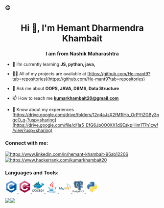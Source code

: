 ### 😊

<!--
**He-mant9/He-mant9** is a ✨ _special_ ✨ repository because its `README.md` (this file) appears on your GitHub profile.

Here are some ideas to get you started:

- 🔭 I’m currently working on ...
- 🌱 I’m currently learning ...
- 👯 I’m looking to collaborate on ...
- 🤔 I’m looking for help with ...
- 💬 Ask me about ...
- 📫 How to reach me: ...
- 😄 Pronouns: ...
- ⚡ Fun fact: ...
--><h1 align="center">Hi 🙏, I'm Hemant Dharmendra Khambait</h1>
<h3 align="center">I am from Nashik Maharashtra</h3>

- 🌱 I’m currently learning **JS, python, java,**

- 👨‍💻 All of my projects are available at [https://github.com/He-mant9?tab=repositories](https://github.com/He-mant9?tab=repositories)

- 💬 Ask me about **OOPS, JAVA, DBMS, Data Structure**

- 📫 How to reach me **kumarkhambait20@gmail.com**

- 📄 Know about my experiences [https://drive.google.com/drive/folders/12q4aJsX2fM1IHo_OrPYtZGBy3ngcO_g-?usp=sharing](https://drive.google.com/file/d/1a5_EfG6Jp0O0XX1d9EskpHim1T7n1cwf/view?usp=sharing)

<h3 align="left">Connect with me:</h3>
<p align="left">
<a href="https://linkedin.com/in/https://www.linkedin.com/in/hemant-khambait-96ab12206" target="blank"><img align="center" src="https://raw.githubusercontent.com/rahuldkjain/github-profile-readme-generator/master/src/images/icons/Social/linked-in-alt.svg" alt="https://www.linkedin.com/in/hemant-khambait-96ab12206" height="30" width="40" /></a>
<a href="https://www.hackerrank.com/https://www.hackerrank.com/kumarkhambait20" target="blank"><img align="center" src="https://raw.githubusercontent.com/rahuldkjain/github-profile-readme-generator/master/src/images/icons/Social/hackerrank.svg" alt="https://www.hackerrank.com/kumarkhambait20" height="30" width="40" /></a>
</p>

<h3 align="left">Languages and Tools:</h3>
<p align="left"> <a href="https://www.cprogramming.com/" target="_blank" rel="noreferrer"> <img src="https://raw.githubusercontent.com/devicons/devicon/master/icons/c/c-original.svg" alt="c" width="40" height="40"/> </a> <a href="https://www.w3schools.com/cpp/" target="_blank" rel="noreferrer"> <img src="https://raw.githubusercontent.com/devicons/devicon/master/icons/cplusplus/cplusplus-original.svg" alt="cplusplus" width="40" height="40"/> </a> <a href="https://www.docker.com/" target="_blank" rel="noreferrer"> <img src="https://raw.githubusercontent.com/devicons/devicon/master/icons/docker/docker-original-wordmark.svg" alt="docker" width="40" height="40"/> </a> <a href="https://www.java.com" target="_blank" rel="noreferrer"> <img src="https://raw.githubusercontent.com/devicons/devicon/master/icons/java/java-original.svg" alt="java" width="40" height="40"/> </a> <a href="https://www.mysql.com/" target="_blank" rel="noreferrer"> <img src="https://raw.githubusercontent.com/devicons/devicon/master/icons/mysql/mysql-original-wordmark.svg" alt="mysql" width="40" height="40"/> </a> <a href="https://www.postgresql.org" target="_blank" rel="noreferrer"> <img src="https://raw.githubusercontent.com/devicons/devicon/master/icons/postgresql/postgresql-original-wordmark.svg" alt="postgresql" width="40" height="40"/> </a> <a href="https://www.python.org" target="_blank" rel="noreferrer"> <img src="https://raw.githubusercontent.com/devicons/devicon/master/icons/python/python-original.svg" alt="python" width="40" height="40"/> </a> </p>
<p align='left'><img src="https://github-readme-stats.vercel.app/api?username=dkokane0&count_private=true&title_color=0969da&icon_color=0969da&text_color=0C2233&custom_title=Deepak+Kokane's+GitHub+Stats&show_icons=true"
                        /><img
  src="https://github-readme-stats.vercel.app/api/top-langs/?username=He-mant9"
                     /></p><p align='right'></p>

